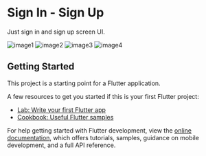 # Sign In - Sign Up

Just sign in and sign up screen UI.

![image1](https://user-images.githubusercontent.com/107287484/190436918-aa6dd8f0-a196-4c46-bdb7-8e2bc29a535f.png)
![image2](https://user-images.githubusercontent.com/107287484/190436927-342e2c47-1334-4db9-925c-21633487d1de.png)
![image3](https://user-images.githubusercontent.com/107287484/190436935-aff370dd-8724-46e7-b119-80b5731b054f.png)
![image4](https://user-images.githubusercontent.com/107287484/190436948-7d8b73d1-f8e0-4122-a43c-139d26040b15.png)

## Getting Started

This project is a starting point for a Flutter application.

A few resources to get you started if this is your first Flutter project:

- [Lab: Write your first Flutter app](https://docs.flutter.dev/get-started/codelab)
- [Cookbook: Useful Flutter samples](https://docs.flutter.dev/cookbook)

For help getting started with Flutter development, view the
[online documentation](https://docs.flutter.dev/), which offers tutorials,
samples, guidance on mobile development, and a full API reference.

